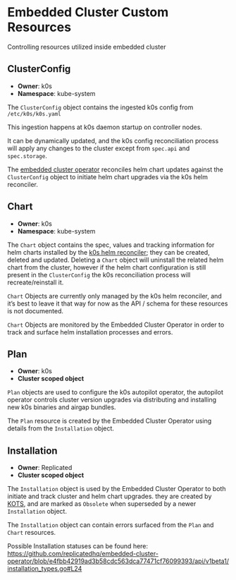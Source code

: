 # Embedded Cluster Custom Resources
Controlling resources utilized inside embedded cluster

## ClusterConfig
- **Owner**: k0s
- **Namespace**: kube-system

The `ClusterConfig` object contains the ingested k0s config from `/etc/k0s/k0s.yaml`

This ingestion happens at k0s daemon startup on controller nodes.

It can be dynamically updated, and the k0s config reconciliation process will apply any changes to the cluster except from `spec.api` and `spec.storage`.

The [embedded cluster operator](https://github.com/replicatedhq/embedded-cluster-operator/) reconciles helm chart updates against the `ClusterConfig` object to initiate helm chart upgrades via the k0s helm reconciler.

## Chart
- **Owner**: k0s
- **Namespace**: kube-system

The `Chart` object contains the spec, values and tracking information for helm charts installed by the [k0s helm reconciler](https://docs.k0sproject.io/head/helm-charts/); they can be created, deleted and updated. Deleting a `Chart` object will uninstall the related helm chart from the cluster, however if the helm chart configuration is still present in the `ClusterConfig` the k0s reconciliation process will recreate/reinstall it.

`Chart` Objects are currently only managed by the k0s helm reconciler, and it’s best to leave it that way for now as the API / schema for these resources is not documented.

`Chart` Objects are monitored by the Embedded Cluster Operator in order to track and surface helm installation processes and errors.

## Plan
- **Owner**: k0s
- **Cluster scoped object**

`Plan` objects are used to configure the k0s autopilot operator, the autopilot operator controls cluster version upgrades via distributing and installing new k0s binaries and airgap bundles.

The `Plan` resource is created by the Embedded Cluster Operator using details from the `Installation` object.

## Installation
- **Owner**: Replicated
- **Cluster scoped object**

The `Installation` object is used by the Embedded Cluster Operator to both initiate and track cluster and helm chart upgrades. they are created by [KOTS](https://github.com/replicatedhq/kots), and are marked as `Obsolete` when superseded by a newer `Installation` object.

The `Installation` object can contain errors surfaced from the `Plan` and `Chart` resources.

Possible Installation statuses can be found here: https://github.com/replicatedhq/embedded-cluster-operator/blob/e4fbb42919ad3b58cdc563dca77471cf76099393/api/v1beta1/installation_types.go#L24
